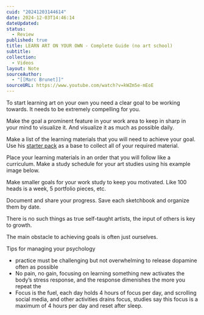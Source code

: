 ```yaml
---
cuid: "20241203144614"
date: 2024-12-03T14:46:14
dateUpdated: 
status:
  - Review
published: true
title: LEARN ART ON YOUR OWN - Complete Guide (no art school)
subtitle: 
collection:
  - Videos
layout: Note
sourceAuthor:
  - "[[Marc Brunet]]"
sourceURL: https://www.youtube.com/watch?v=kWZm5e-mEoE
---
```

To start learning art on your own you need a clear goal to be working towards. It needs to be extremely compelling for you.

Make the goal a prominent feature in your work area to keep in sharp in your mind to visualize it. And visualize it as much as possible daily.

Make a list of the learning materials that you will need to achieve your goal. Use his [starter pack]() as a base to collect all of your required material.

Place your learning materials in an order that you will follow like a curriculum. Make a study schedule for your art studies using his example image below.

Make smaller goals for your work study to keep you motivated. Like 100 heads is a week, 5 portfolio pieces, etc. 

Document and share your progress. Save each sketchbook and organize them by date.

There is no such things as true self-taught artists, the input of others is key to growth.

The main obstacle to achieving goals is often just ourselves. 

Tips for managing your psychology 
- practice must be challenging but not overwhelming to release dopamine often as possible
- No pain, no gain, focusing on learning something new activates the body’s stress response, and the response dimenishes the more you repeat the 
- Focus is the fuel, each day holds 4 hours of focus per day, and scrolling social media, and other activities drains focus, studies say this focus is a maximum of 4 hours per day and reset after sleep.